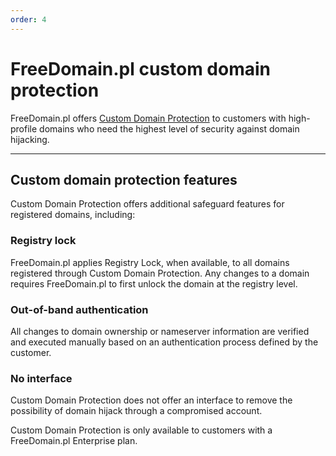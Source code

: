 ```yaml
---
order: 4
---
```


# FreeDomain.pl custom domain protection

FreeDomain.pl offers [Custom Domain Protection](https://www.dns.info.pl/products/custom-domain-protection/) to customers with high-profile domains who need the highest level of security against domain hijacking.

--------

## Custom domain protection features
Custom Domain Protection offers additional safeguard features for registered domains, including:

### Registry lock
FreeDomain.pl applies Registry Lock, when available, to all domains registered through Custom Domain Protection. Any changes to a domain requires FreeDomain.pl to first unlock the domain at the registry level.

### Out-of-band authentication
All changes to domain ownership or nameserver information are verified and executed manually based on an authentication process defined by the customer.

### No interface
Custom Domain Protection does not offer an interface to remove the possibility of domain hijack through a compromised account.

Custom Domain Protection is only available to customers with a FreeDomain.pl Enterprise plan.
